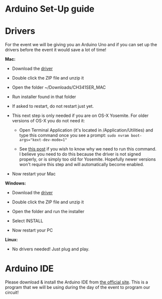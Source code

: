 # Arduino Set-Up guide

# Drivers
For the event we will be giving you an Arduino Uno and if you can set up the drivers before the event it would save a lot of time!

**Mac:**

- Download the [driver](CH341SER_MAC.ZIP?raw=true)

- Double click the ZIP file and unzip it

- Open the folder ~/Downloads/CH341SER_MAC

- Run installer found in that folder

- If asked to restart, do not restart just yet.

- This next step is only needed if you are on OS-X Yosemite. For older versions of OS-X you do not need it:

  - Open Terminal Application (it's located in /Application/Utilities) and type this command once you see a prompt:
`sudo nvram boot-args="kext-dev-mode=1"`

  - See [this post](https://www.cindori.org/enabling-trim-on-os-x-yosemite/) if you wish to know why we need to run this command. I believe you need to do this because the driver is not signed properly, or is simply too old for Yosemite. Hopefully newer versions won't require this step and will automatically become enabled.
- Now restart your Mac

**Windows:**

- Download the [driver](CH341SER_WIN.ZIP?raw=true)

- Double click the ZIP file and unzip it

- Open the folder and run the installer 

- Select INSTALL

- Now restart your PC

**Linux:**

- No drivers needed! Just plug and play.

# Arduino IDE

Please download & install the Arduino IDE from [the official site](https://www.arduino.cc/en/Main/Software). This is a program that we will be using during the day of the event to program our circuit!